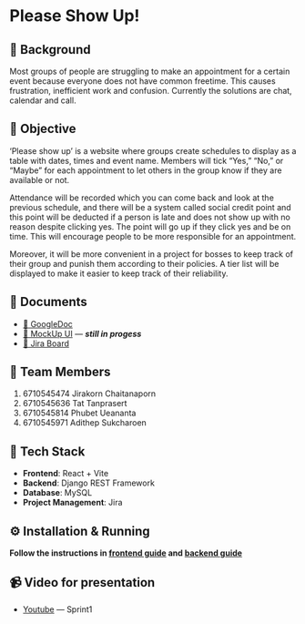 # Please Show Up!

## 🍵 Background

Most groups of people are struggling to make an appointment for a certain event because everyone does not have common freetime. This causes frustration, inefficient work and confusion. Currently the solutions are chat, calendar and call. 


## 🎯 Objective

‘Please show up’ is a website where groups create schedules to display as a table with dates, times and event name. Members will tick “Yes,” “No,” or “Maybe” for each appointment to let others in the group know if they are available or not. 

Attendance will be recorded which you can come back and look at the previous schedule, and there will be a system called social credit point and this point will be deducted if a person is late and does not show up with no reason despite clicking yes. The point will go up if they click yes and be on time. This will encourage people to be more responsible for an appointment.

Moreover, it will be more convenient in a project for bosses to keep track of their group and punish them according to their policies. A tier list will be displayed to make it easier to keep track of their reliability.


## 📘 Documents

- [📑 GoogleDoc](https://docs.google.com/document/d/1llBzp3PViO052-bYdj2gJExWpR_8H1eHP4JyIaei_Os/edit?usp=sharing) 
- [🎨 MockUp UI]() — ***still in progess*** 
- [📆 Jira Board](https://ku-team-y210t4g2.atlassian.net/jira/software/projects/ISP/boards/36?atlOrigin=eyJpIjoiZDViMzI1ZmI5N2YwNDYxZTk3ZTlkMmQ4YTkxOWVmMWEiLCJwIjoiaiJ9)


## 👥 Team Members

1.  6710545474   Jirakorn Chaitanaporn
2.  6710545636   Tat Tanprasert 
3.  6710545814   Phubet Ueananta 
4.  6710545971   Adithep Sukcharoen
 


## 💾 Tech Stack

- **Frontend**: React + Vite
- **Backend**: Django REST Framework
- **Database**: MySQL
- **Project Management**: Jira  


## ⚙️ Installation & Running

**Follow the instructions in [frontend guide](frontend/README.md) and [backend guide](backend/README.md)**


## 📹 Video for presentation

- [Youtube](https://youtu.be/SEtLJMosBLw) — Sprint1

